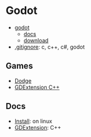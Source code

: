 # Godot

- [godot](https://godotengine.org/)
  - [docs](https://docs.godotengine.org/en/stable/)
  - [download](https://godotengine.org/download)
- [.gitignore](https://www.toptal.com/developers/gitignore?templates=vim,tags,emacs,linux,macos,windows,visualstudiocode,c++,c,csharp,godot,visualstudio,xcode
): c, c++, c#, godot

## Games

- [Dodge](projects/dodge)
- [GDExtension C++](projects/cpp_demo)

## Docs

- [Install](docs/install.md): on linux
- [GDExtension](docs/gdextension.md): C++

